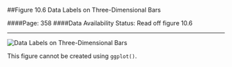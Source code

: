 ##Figure 10.6 Data Labels on Three-Dimensional Bars

####Page: 358
####Data Availability Status: Read off figure 10.6
***
![`Data Labels on Three-Dimensional Bars`](fig10-06_data-labels-on-three-dimensional-bars.png)

This figure cannot be created using `ggplot()`.

